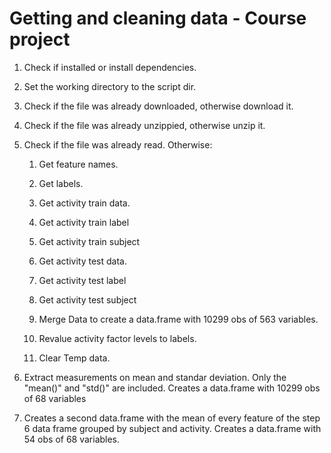# Getting and cleaning data - Course project

1. Check if installed or install dependencies.

2. Set the working directory to the script dir.

3. Check if the file was already downloaded, otherwise download it.

4. Check if the file was already unzippied, otherwise unzip it.

5. Check if the file was already read. Otherwise:

    1. Get feature names.

    2. Get labels.

    3. Get activity train data.

    4. Get activity train label

    5. Get activity train subject

    6. Get activity test data.

    7. Get activity test label

    8. Get activity test subject

    9. Merge Data to create a data.frame with 10299 obs of 563 variables.

    10. Revalue activity factor levels to labels.

    11. Clear Temp data.

6. Extract measurements on mean and standar deviation. Only the "mean()" and
"std()" are included. Creates a data.frame with 10299 obs of 68 variables

7. Creates a second data.frame with the mean of every feature of the step 6
data frame grouped by subject and activity. Creates a data.frame with 54 obs of
68 variables.